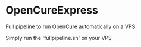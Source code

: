 # OpenCureExpress
Full pipeline to run OpenCure automatically on a VPS

Simply run the 'fullpipeline.sh' on your VPS
